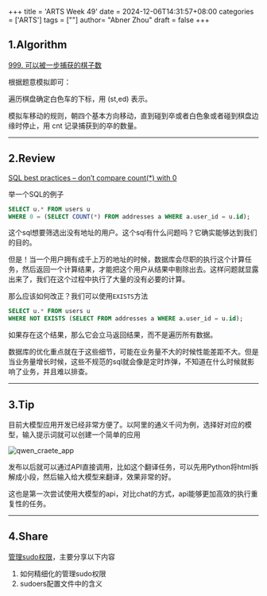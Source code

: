 +++
title = 'ARTS Week 49'
date = 2024-12-06T14:31:57+08:00
categories = ['ARTS']
tags = [""]
author=  "Abner Zhou"
draft = false
+++
## 1.Algorithm

[999. 可以被一步捕获的棋子数](https://leetcode.cn/problems/available-captures-for-rook/description/)

根据题意模拟即可：

遍历棋盘确定白色车的下标，用 (st,ed) 表示。

模拟车移动的规则，朝四个基本方向移动，直到碰到卒或者白色象或者碰到棋盘边缘时停止，用 cnt 记录捕获到的卒的数量。

---

## 2.Review

[SQL best practices – don’t compare count(*) with 0](https://www.depesz.com/2024/12/01/sql-best-practices-dont-compare-count-with-0/)

举一个SQL的例子

```sql
SELECT u.* FROM users u
WHERE 0 = (SELECT COUNT(*) FROM addresses a WHERE a.user_id = u.id);
```

这个sql想要筛选出没有地址的用户。这个sql有什么问题吗？它确实能够达到我们的目的。

但是！当一个用户拥有成千上万的地址的时候，数据库会尽职的执行这个计算任务，然后返回一个计算结果，才能把这个用户从结果中剔除出去。这样问题就显露出来了，我们在这个过程中执行了大量的没有必要的计算。

那么应该如何改正？我们可以使用`EXISTS`方法

```sql
SELECT u.* FROM users u
WHERE NOT EXISTS (SELECT FROM addresses a WHERE a.user_id = u.id);
```

如果存在这个结果，那么它会立马返回结果，而不是遍历所有数据。

数据库的优化重点就在于这些细节，可能在业务量不大的时候性能差距不大。但是当业务量增长时候，这些不规范的sql就会像是定时炸弹，不知道在什么时候就影响了业务，并且难以排查。

---

## 3.Tip

目前大模型应用开发已经非常方便了。以阿里的通义千问为例，选择好对应的模型，输入提示词就可以创建一个简单的应用

![qwen_craete_app](https://aiit-backup.oss-cn-shanghai.aliyuncs.com/images/2024/12/d6d6ec5eb97099a233e40f7b5ee7a40d-d6d6ec5eb97099a233e40f7b5ee7a40d-image-20241206165107247.png)

发布以后就可以通过API直接调用，比如这个翻译任务，可以先用Python将html拆解成小段，然后输入给大模型来翻译，效果非常的好。

这也是第一次尝试使用大模型的api，对比chat的方式，api能够更加高效的执行重复性的任务。

---

## 4.Share

[管理sudo权限](/posts/manage_sudo_privileges/)，主要分享以下内容

1. 如何精细化的管理sudo权限
2. sudoers配置文件中的含义

